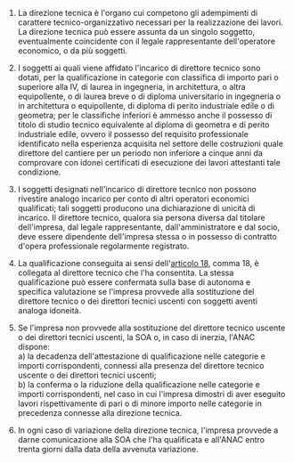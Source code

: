 1. La direzione tecnica è l'organo cui competono gli adempimenti di carattere tecnico-organizzativo necessari per la realizzazione dei lavori. La direzione tecnica può essere assunta da un singolo soggetto, eventualmente coincidente con il legale rappresentante dell'operatore economico, o da più soggetti.

2. I soggetti ai quali viene affidato l'incarico di direttore tecnico sono dotati, per la qualificazione in categorie con classifica di importo pari o superiore alla IV, di laurea in ingegneria, in architettura, o altra equipollente, o di laurea breve o di diploma universitario in ingegneria o in architettura o equipollente, di diploma di perito industriale edile o di geometra; per le classifiche inferiori è ammesso anche il possesso di titolo di studio tecnico equivalente al diploma di geometra e di perito industriale edile, ovvero il possesso del requisito professionale identificato nella esperienza acquisita nel settore delle costruzioni quale direttore del cantiere per un periodo non inferiore a cinque anni da comprovare con idonei certificati di esecuzione dei lavori attestanti tale condizione.

3. I soggetti designati nell'incarico di direttore tecnico non possono rivestire analogo incarico per conto di altri operatori economici qualificati; tali soggetti producono una dichiarazione di unicità di incarico. Il direttore tecnico, qualora sia persona diversa dal titolare dell'impresa, dal legale rappresentante, dall'amministratore e dal socio, deve essere dipendente dell'impresa stessa o in possesso di contratto d'opera professionale regolarmente registrato.

4. La qualificazione conseguita ai sensi dell'[articolo 18](/index.html?article=allegato-2.12-articolo-18&version=1), comma 18, è collegata al direttore tecnico che l'ha consentita. La stessa qualificazione può essere confermata sulla base di autonoma e specifica valutazione se l'impresa provvede alla sostituzione del direttore tecnico o dei direttori tecnici uscenti con soggetti aventi analoga idoneità.

5. Se l'impresa non provvede alla sostituzione del direttore tecnico uscente o dei direttori tecnici uscenti, la SOA o, in caso di inerzia, l'ANAC dispone:<br>a) la decadenza dell'attestazione di qualificazione nelle categorie e importi corrispondenti, connessi alla presenza del direttore tecnico uscente o dei direttori tecnici uscenti;<br>b) la conferma o la riduzione della qualificazione nelle categorie e importi corrispondenti, nel caso in cui l'impresa dimostri di aver eseguito lavori rispettivamente di pari o di minore importo nelle categorie in precedenza connesse alla direzione tecnica.

6. In ogni caso di variazione della direzione tecnica, l'impresa provvede a darne comunicazione alla SOA che l'ha qualificata e all'ANAC entro trenta giorni dalla data della avvenuta variazione.